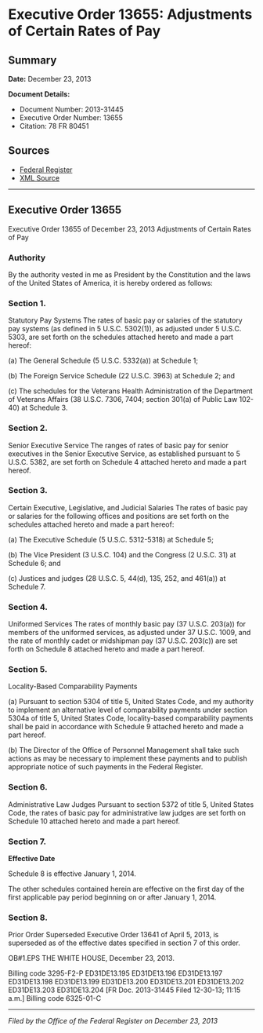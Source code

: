 # Executive Order 13655: Adjustments of Certain Rates of Pay

## Summary

**Date:** December 23, 2013

**Document Details:**
- Document Number: 2013-31445
- Executive Order Number: 13655
- Citation: 78 FR 80451

## Sources
- [Federal Register](https://www.federalregister.gov/documents/2013/12/31/2013-31445/adjustments-of-certain-rates-of-pay)
- [XML Source](https://www.federalregister.gov/documents/full_text/xml/2013/12/31/2013-31445.xml)

---

## Executive Order 13655

Executive Order 13655 of December 23, 2013
Adjustments of Certain Rates of Pay
### Authority

By the authority vested in me as President by the Constitution and the laws of the United States of America, it is hereby ordered as follows:
### Section 1.

Statutory Pay Systems
The rates of basic pay or salaries of the statutory pay systems (as defined in 5 U.S.C. 5302(1)), as adjusted under 5 U.S.C. 5303, are set forth on the schedules attached hereto and made a part hereof:

(a) The General Schedule (5 U.S.C. 5332(a)) at Schedule 1;

(b) The Foreign Service Schedule (22 U.S.C. 3963) at Schedule 2; and

(c) The schedules for the Veterans Health Administration of the Department of Veterans Affairs (38 U.S.C. 7306, 7404; section 301(a) of Public Law 102-40) at Schedule 3.
### Section 2.

Senior Executive Service
The ranges of rates of basic pay for senior executives in the Senior Executive Service, as established pursuant to 5 U.S.C. 5382, are set forth on Schedule 4 attached hereto and made a part hereof.
### Section 3.

Certain Executive, Legislative, and Judicial Salaries
The rates of basic pay or salaries for the following offices and positions are set forth on the schedules attached hereto and made a part hereof:

(a) The Executive Schedule (5 U.S.C. 5312-5318) at Schedule 5;

(b) The Vice President (3 U.S.C. 104) and the Congress (2 U.S.C. 31) at Schedule 6; and

(c) Justices and judges (28 U.S.C. 5, 44(d), 135, 252, and 461(a)) at Schedule 7.
### Section 4.

Uniformed Services
The rates of monthly basic pay (37 U.S.C. 203(a)) for members of the uniformed services, as adjusted under 37 U.S.C. 1009, and the rate of monthly cadet or midshipman pay (37 U.S.C. 203(c)) are set forth on Schedule 8 attached hereto and made a part hereof.
### Section 5.

Locality-Based Comparability Payments

(a) Pursuant to section 5304 of title 5, United States Code, and my authority to implement an alternative level of comparability payments under section 5304a of title 5, United States Code, locality-based comparability payments shall be paid in accordance with Schedule 9 attached hereto and made a part hereof.

(b) The Director of the Office of Personnel Management shall take such actions as may be necessary to implement these payments and to publish appropriate notice of such payments in the 
Federal Register.
### Section 6.

Administrative Law Judges
Pursuant to section 5372 of title 5, United States Code, the rates of basic pay for administrative law judges are set forth on Schedule 10 attached hereto and made a part hereof.
### Section 7.

**Effective Date**

Schedule 8 is effective January 1, 2014.

The other schedules contained herein are effective on the first day of the first applicable pay period beginning on or after January 1, 2014.
### Section 8.

Prior Order Superseded
Executive Order 13641 of April 5, 2013, is superseded as of the effective dates specified in section 7 of this order.

OB#1.EPS
THE WHITE HOUSE,
December 23, 2013.

Billing code 3295-F2-P
ED31DE13.195
ED31DE13.196
ED31DE13.197
ED31DE13.198
ED31DE13.199
ED31DE13.200
ED31DE13.201
ED31DE13.202
ED31DE13.203
ED31DE13.204
[FR Doc. 2013-31445
Filed 12-30-13; 11:15 a.m.]
Billing code 6325-01-C

---

*Filed by the Office of the Federal Register on December 23, 2013*
